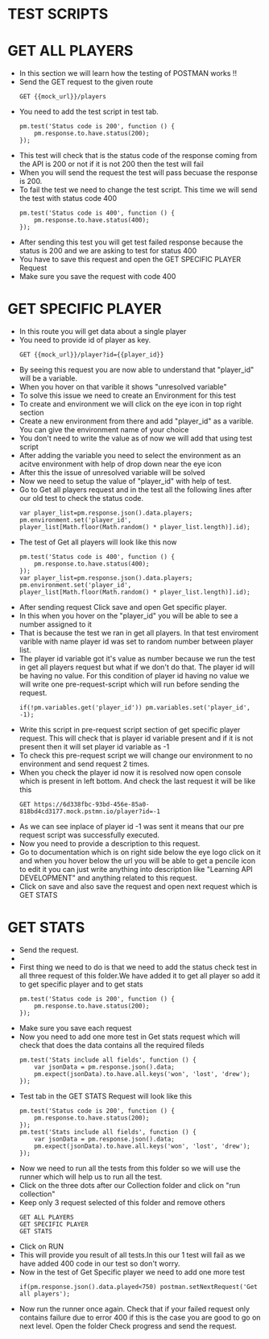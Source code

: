 <h1>TEST SCRIPTS</h1>


<h1>GET ALL PLAYERS</h1>

<ul>
<li>In this section we will learn how the testing of POSTMAN works !!</li>
<li>Send the GET request to the given route</li>

```
GET {{mock_url}}/players
```

<li>You need to add the test script in test tab.</li>

```
pm.test('Status code is 200', function () {
    pm.response.to.have.status(200); 
});
```
<li>This test will check that is the status code of the response coming from the API is 200 or not if it is not 200 then the test will fail</li>

<li>When you will send the request the test will pass becuase the response is 200.</li>

<li>To fail the test we need to change the test script. This time we will send the test with status code 400</li>

```
pm.test('Status code is 400', function () {
    pm.response.to.have.status(400); 
});
```
<li>After sending this test you will get test failed response because the status is 200 and we are asking to test for status 400</li>
<li>You have to save this request and open the GET SPECIFIC PLAYER Request</li>
<li>Make sure you save the request with code 400</li>
</ul>

<h1>GET SPECIFIC PLAYER</h1>

<ul>
<li>In this route you will get data about a single player</li>
<li>You need to provide id of player as key.</li>

```
GET {{mock_url}}/player?id={{player_id}}
```

<li>By seeing this request you are now able to understand that "player_id" will be a variable.</li>
<li>When you hover on that varible it shows "unresolved variable"</li>
<li>To solve this issue we need to create an Environment for this test</li>
<li>To create and environment we will click on the eye icon in top right section</li>
<li>Create a new environment from there and add "player_id" as a varible. You can give the environment name of your choice</li>
<li>You don't need to write the value as of now we will add that using test script</li>
<li>After adding the variable you need to select the environment as an acitve environment with help of drop down near the eye icon</li>
<li>After this the issue of unresolved variable will be solved</li>
<li>Now we need to setup the value of "player_id" with help of test.</li>
<li>Go to Get all players request and in the test all the following lines after our old test to check the status code.</li>

```
var player_list=pm.response.json().data.players;
pm.environment.set('player_id', player_list[Math.floor(Math.random() * player_list.length)].id);
```

<li>The test of Get all players will look like this now</li>

```
pm.test('Status code is 400', function () {
    pm.response.to.have.status(400); 
});
var player_list=pm.response.json().data.players;
pm.environment.set('player_id', player_list[Math.floor(Math.random() * player_list.length)].id);
```

<li>After sending request Click save and open Get specific player.</li>
<li>In this when you hover on the "player_id" you will be able to see a number assigned to it</li>
<li>That is because the test we ran in get all players. In that test enviroment varible with name player id was set to random number between player list.</li>
<li>The player id variable got it's value as number because we run the test in get all players request but what if we don't do that. The player id will be having no value. For this condition of player id having no value we will write one pre-request-script which will run before sending the request.</li>

```
if(!pm.variables.get('player_id')) pm.variables.set('player_id', -1);
```
<li>Write this script in pre-request script section of get specific player request. This will check that is player id variable present and if it is not present then it will set player id variable as -1</li>
<li>To check this pre-request script we will change our environment to no environment and send request 2 times.</li>
<li>When you check the player id now it is resolved now open console which is present in left bottom. And check the last request it will be like this</li>

```
GET https://6d338fbc-93bd-456e-85a0-818bd4cd3177.mock.pstmn.io/player?id=-1
```
<li>As we can see inplace of player id -1 was sent it means that our pre request script was successfully executed.</li>
<li>Now you need to provide a description to this request.</li>
<li>Go to documentation which is on right side below the eye logo click on it and when you hover below the url you will be able to get a pencile icon to edit it you can just write anything into description like "Learning API DEVELOPMENT" and anything related to this request.</li>
<li>Click on save and also save the request and open next request which is GET STATS</li>

</ul>

<h1>GET STATS</h1>

<ul>
<li>Send the request.<li>
<li>First thing we need to do is that we need to add the status check test in all three request of this folder.We have added it to get all player so add it to get specific player and to get stats</li>

```
pm.test('Status code is 200', function () {
    pm.response.to.have.status(200); 
});
```
<li>Make sure you save each request</li>
<li>Now you need to add one more test in Get stats request which will check that does the data contains all the required fileds</li>

```
pm.test('Stats include all fields', function () {
    var jsonData = pm.response.json().data;
    pm.expect(jsonData).to.have.all.keys('won', 'lost', 'drew');
});
```
<li>Test tab in the GET STATS Request will look like this</li>

```
pm.test('Status code is 200', function () {
    pm.response.to.have.status(200); 
});
pm.test('Stats include all fields', function () {
    var jsonData = pm.response.json().data;
    pm.expect(jsonData).to.have.all.keys('won', 'lost', 'drew');
});
```

<li>Now we need to run all the tests from this folder so we will use the runner which will help us to run all the test.</li>
<li>Click on the three dots after our Collection folder and click on "run collection"</li>
<li>Keep only 3 request selected of this folder and remove others</li>

```
GET ALL PLAYERS
GET SPECIFIC PLAYER
GET STATS
```
<li>Click on RUN</li>
<li>This will provide you result of all tests.In this our 1 test will fail as we have added 400 code in our test so don't worry.</li>
<li>Now in the test of Get Specific player we need to add one more test</li>

```
if(pm.response.json().data.played<750) postman.setNextRequest('Get all players');
```

<li>Now run the runner once again. Check that if your failed request only contains failure due to error 400 if this is the case you are good to go on next level. Open the folder Check progress and send the request.</li>
</ul>